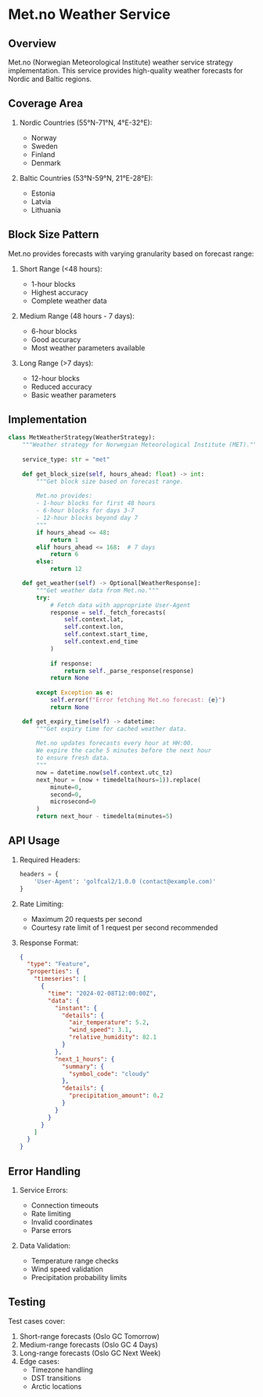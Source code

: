 # Met.no Weather Service

## Overview

Met.no (Norwegian Meteorological Institute) weather service strategy implementation. This service provides high-quality weather forecasts for Nordic and Baltic regions.

## Coverage Area

1. Nordic Countries (55°N-71°N, 4°E-32°E):
   - Norway
   - Sweden
   - Finland
   - Denmark

2. Baltic Countries (53°N-59°N, 21°E-28°E):
   - Estonia
   - Latvia
   - Lithuania

## Block Size Pattern

Met.no provides forecasts with varying granularity based on forecast range:

1. Short Range (<48 hours):
   - 1-hour blocks
   - Highest accuracy
   - Complete weather data

2. Medium Range (48 hours - 7 days):
   - 6-hour blocks
   - Good accuracy
   - Most weather parameters available

3. Long Range (>7 days):
   - 12-hour blocks
   - Reduced accuracy
   - Basic weather parameters

## Implementation

```python
class MetWeatherStrategy(WeatherStrategy):
    """Weather strategy for Norwegian Meteorological Institute (MET)."""
    
    service_type: str = "met"
    
    def get_block_size(self, hours_ahead: float) -> int:
        """Get block size based on forecast range.
        
        Met.no provides:
        - 1-hour blocks for first 48 hours
        - 6-hour blocks for days 3-7
        - 12-hour blocks beyond day 7
        """
        if hours_ahead <= 48:
            return 1
        elif hours_ahead <= 168:  # 7 days
            return 6
        else:
            return 12

    def get_weather(self) -> Optional[WeatherResponse]:
        """Get weather data from Met.no."""
        try:
            # Fetch data with appropriate User-Agent
            response = self._fetch_forecasts(
                self.context.lat,
                self.context.lon,
                self.context.start_time,
                self.context.end_time
            )
            
            if response:
                return self._parse_response(response)
            return None
            
        except Exception as e:
            self.error(f"Error fetching Met.no forecast: {e}")
            return None

    def get_expiry_time(self) -> datetime:
        """Get expiry time for cached weather data.
        
        Met.no updates forecasts every hour at HH:00.
        We expire the cache 5 minutes before the next hour
        to ensure fresh data.
        """
        now = datetime.now(self.context.utc_tz)
        next_hour = (now + timedelta(hours=1)).replace(
            minute=0,
            second=0,
            microsecond=0
        )
        return next_hour - timedelta(minutes=5)
```

## API Usage

1. Required Headers:
   ```python
   headers = {
       'User-Agent': 'golfcal2/1.0.0 (contact@example.com)'
   }
   ```

2. Rate Limiting:
   - Maximum 20 requests per second
   - Courtesy rate limit of 1 request per second recommended

3. Response Format:
   ```json
   {
     "type": "Feature",
     "properties": {
       "timeseries": [
         {
           "time": "2024-02-08T12:00:00Z",
           "data": {
             "instant": {
               "details": {
                 "air_temperature": 5.2,
                 "wind_speed": 3.1,
                 "relative_humidity": 82.1
               }
             },
             "next_1_hours": {
               "summary": {
                 "symbol_code": "cloudy"
               },
               "details": {
                 "precipitation_amount": 0.2
               }
             }
           }
         }
       ]
     }
   }
   ```

## Error Handling

1. Service Errors:
   - Connection timeouts
   - Rate limiting
   - Invalid coordinates
   - Parse errors

2. Data Validation:
   - Temperature range checks
   - Wind speed validation
   - Precipitation probability limits

## Testing

Test cases cover:
1. Short-range forecasts (Oslo GC Tomorrow)
2. Medium-range forecasts (Oslo GC 4 Days)
3. Long-range forecasts (Oslo GC Next Week)
4. Edge cases:
   - Timezone handling
   - DST transitions
   - Arctic locations 